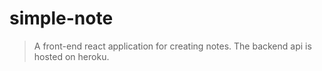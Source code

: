# simple-note

> A front-end react application for creating notes. The backend api is hosted on heroku.
